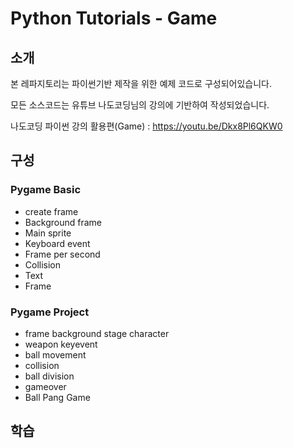 # Python Tutorials - Game
## 소개
본 레파지토리는 파이썬기반  제작을 위한 예제 코드로 구성되어있습니다.

모든 소스코드는 유튜브 나도코딩님의 강의에 기반하여 작성되었습니다.

나도코딩 파이썬 강의 활용편(Game) : https://youtu.be/Dkx8Pl6QKW0
## 구성
### Pygame Basic
- create frame
- Background frame
- Main sprite
- Keyboard event
- Frame per second
- Collision
- Text
- Frame
### Pygame Project
- frame background stage character
- weapon keyevent
- ball movement
- collision
- ball division
- gameover
- Ball Pang Game
## 학습
